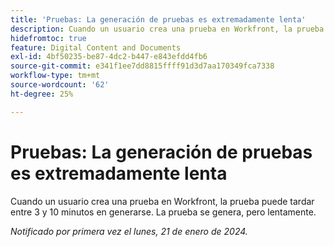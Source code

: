 ```yaml
---
title: 'Pruebas: La generación de pruebas es extremadamente lenta'
description: Cuando un usuario crea una prueba en Workfront, la prueba puede tardar entre 3 y 10 minutos en generarse. La prueba se genera, pero lentamente.
hidefromtoc: true
feature: Digital Content and Documents
exl-id: 4bf50235-be87-4dc2-b447-e843efdd4fb6
source-git-commit: e341f1ee7dd8815ffff91d3d7aa170349fca7338
workflow-type: tm+mt
source-wordcount: '62'
ht-degree: 25%

---
```


# Pruebas: La generación de pruebas es extremadamente lenta

Cuando un usuario crea una prueba en Workfront, la prueba puede tardar entre 3 y 10 minutos en generarse. La prueba se genera, pero lentamente.

_Notificado por primera vez el lunes, 21 de enero de 2024._


